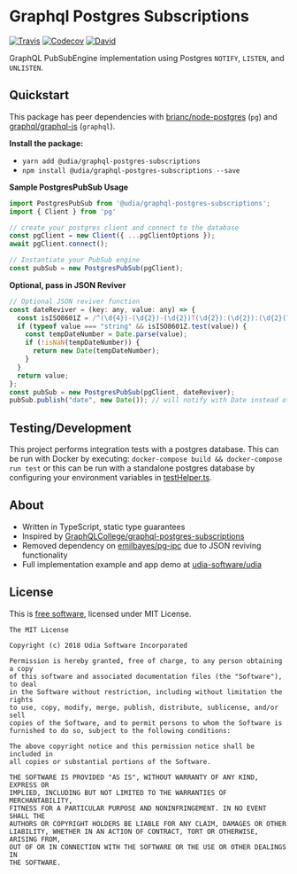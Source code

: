 # Graphql Postgres Subscriptions


[![Travis](https://shields.alexander-wong.com/travis/udia-software/graphql-postgres-subscriptions.svg?style=flat-square)](https://travis-ci.org/udia-software/graphql-postgres-subscriptions)
[![Codecov](https://shields.alexander-wong.com/codecov/c/github/udia-software/graphql-postgres-subscriptions.svg?style=flat-square)](https://codecov.io/gh/udia-software/graphql-postgres-subscriptions)
[![David](https://shields.alexander-wong.com/david/udia-software/graphql-postgres-subscriptions.svg?style=flat-square)](https://david-dm.org/udia-software/graphql-postgres-subscriptions)

GraphQL PubSubEngine implementation using Postgres `NOTIFY`, `LISTEN`, and `UNLISTEN`.

## Quickstart

This package has peer dependencies with [brianc/node-postgres](https://github.com/brianc/node-postgres) (`pg`) and [graphql/graphql-js](https://github.com/graphql/graphql-js) (`graphql`).

**Install the package:**
  - `yarn add @udia/graphql-postgres-subscriptions`
  - `npm install @udia/graphql-postgres-subscriptions --save`

**Sample PostgresPubSub Usage**

```js
import PostgresPubSub from '@udia/graphql-postgres-subscriptions';
import { Client } from 'pg'

// create your postgres client and connect to the database
const pgClient = new Client({ ...pgClientOptions });
await pgClient.connect();

// Instantiate your PubSub engine
const pubSub = new PostgresPubSub(pgClient);
```

**Optional, pass in JSON Reviver**

```js
// Optional JSON reviver function
const dateReviver = (key: any, value: any) => {
  const isISO8601Z = /^(\d{4})-(\d{2})-(\d{2})T(\d{2}):(\d{2}):(\d{2}(?:\.\d*)?)Z$/;
  if (typeof value === "string" && isISO8601Z.test(value)) {
    const tempDateNumber = Date.parse(value);
    if (!isNaN(tempDateNumber)) {
      return new Date(tempDateNumber);
    }
  }
  return value;
};
const pubSub = new PostgresPubSub(pgClient, dateReviver);
pubSub.publish("date", new Date()); // will notify with Date instead of string
```

## Testing/Development

This project performs integration tests with a postgres database. This can be run with Docker by executing: `docker-compose build && docker-compose run test` or this can be run with a standalone postgres database by configuring your environment variables in [testHelper.ts](__tests__/testHelper.ts).

## About

- Written in TypeScript, static type guarantees
- Inspired by [GraphQLCollege/graphql-postgres-subscriptions](https://github.com/GraphQLCollege/graphql-postgres-subscriptions) 
- Removed dependency on [emilbayes/pg-ipc](https://github.com/emilbayes/pg-ipc) due to JSON reviving functionality
- Full implementation example and app demo at [udia-software/udia](https://github.com/udia-software/udia)

## License

This is [free software](https://www.gnu.org/philosophy/free-sw.en.html), licensed under MIT License.

```text
The MIT License

Copyright (c) 2018 Udia Software Incorporated

Permission is hereby granted, free of charge, to any person obtaining a copy
of this software and associated documentation files (the "Software"), to deal
in the Software without restriction, including without limitation the rights
to use, copy, modify, merge, publish, distribute, sublicense, and/or sell
copies of the Software, and to permit persons to whom the Software is
furnished to do so, subject to the following conditions:

The above copyright notice and this permission notice shall be included in
all copies or substantial portions of the Software.

THE SOFTWARE IS PROVIDED "AS IS", WITHOUT WARRANTY OF ANY KIND, EXPRESS OR
IMPLIED, INCLUDING BUT NOT LIMITED TO THE WARRANTIES OF MERCHANTABILITY,
FITNESS FOR A PARTICULAR PURPOSE AND NONINFRINGEMENT. IN NO EVENT SHALL THE
AUTHORS OR COPYRIGHT HOLDERS BE LIABLE FOR ANY CLAIM, DAMAGES OR OTHER
LIABILITY, WHETHER IN AN ACTION OF CONTRACT, TORT OR OTHERWISE, ARISING FROM,
OUT OF OR IN CONNECTION WITH THE SOFTWARE OR THE USE OR OTHER DEALINGS IN
THE SOFTWARE.
```
